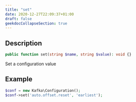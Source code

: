 ```yaml
---
title: "set"
date: 2020-12-27T22:09:37+01:00
draft: false
geekdocCollapseSection: true
---
```

## Description
```php
public function set(string $name, string $value): void {}
```
Set a configuration value

## Example
```php
$conf = new Kafka\Configuration();
$conf->set('auto.offset.reset', 'earliest');
```
